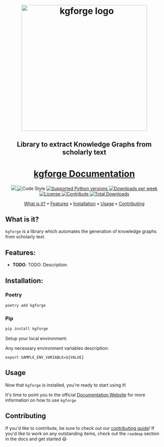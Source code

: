 <h1 align="center">
  <br>
  <img src="https://github.com/harishsiravuri/kgforge/blob/main/images/kgforge_logo.svg?raw=true"  width="400" height="400" alt="kgforge logo"/>
  <br>
</h1>

<h2 align="center">Library to extract Knowledge Graphs from scholarly text</h2>

<h1 align="center"><a href="https://harishsiravuri.github.io/kgforge/">kgforge Documentation</h1>

<p align="center">

   <a alt="Tests" href="https://github.com/harishsiravuri/kgforge/actions/workflows/publish-to-pypi.yml/badge.svg">
      <img src="https://github.com/harishsiravuri/kgforge/actions/workflows/publish-to-pypi.yml/badge.svg?branch=main">
  </a>
  <img alt="Code Style" src="https://img.shields.io/badge/  code%20style-black-000000.svg" />
  <a href="https://www.python.org/downloads/release/python-390/">
  </a>
  <a href="https://pypi.org/project/kgforge" target="_blank">
    <img src="https://img.shields.io/badge/python-3.11-blue.svg" alt="Supported Python versions">
  </a>
  <a href="https://img.shields.io/pypi/dw/kgforge" target="_blank">
    <img src="https://img.shields.io/pypi/dw/kgforge" alt="Downloads per week">
  </a>
  <a href="https://img.shields.io/badge/License-MIT-yellow.svg" target="_blank">
    <img src="https://img.shields.io/badge/License-MIT-yellow.svg" alt="License">
  </a>
  <a href="https://img.shields.io/badge/PRs-welcome-brightgreen.svg?style=flat-square" target="_blank">
    <img src="https://img.shields.io/badge/PRs-welcome-brightgreen.svg?style=flat-square" alt="Contribute">
  </a>
  <a href="https://pepy.tech/project/kgforge" target="_blank">
    <img src="https://static.pepy.tech/badge/kgforge" alt="Total Downloads">
  </a>

</p>

<p align="center">
  <a href="#what-is-it">What is it?</a> •
  <a href="#features">Features</a> •
  <a href="#installation">Installation</a> •
  <a href="#usage">Usage</a>  •
  <a href="#contributing">Contributing</a>
</p>

## What is it?
`kgforge` is a library which automates the generation of knowledge graphs from scholarly text.

## Features:
  - **TODO**: TODO: Description.

## Installation:

### Poetry

```bash
poetry add kgforge
```

### Pip

```bash
pip install kgforge
```

Setup your local environment:

Any necessary environment variables description:


```shell
export SAMPLE_ENV_VARIABLE=${VALUE}
```

## Usage

Now that `kgforge` is installed, you're ready to start using it!

It's time to point you to the official [Documentation Website](https://harishsiravuri.github.io/kgforge/) for more information on how to use `kgforge`


## Contributing
If you'd like to contribute, be sure to check out our [contributing guide](./CONTRIBUTING.md)! If you'd like to work on any outstanding items, check out the `roadmap` section in the docs and get started :smiley:
